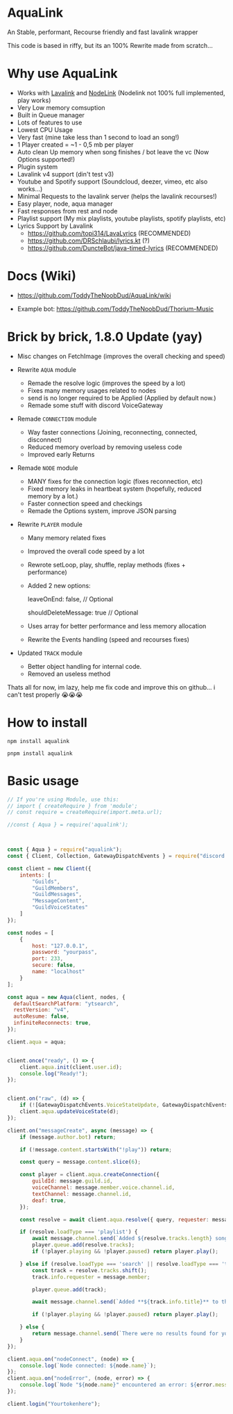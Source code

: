 # AquaLink
An Stable, performant, Recourse friendly and fast lavalink wrapper

This code is based in riffy, but its an 100% Rewrite made from scratch...

# Why use AquaLink
- Works with [Lavalink](https://github.com/lavalink-devs/Lavalink) and [NodeLink](https://github.com/PerformanC/NodeLink) (Nodelink not 100% full implemented, play works)
- Very Low memory comsuption
- Built in Queue manager
- Lots of features to use
- Lowest CPU Usage
- Very fast (mine take less than 1 second to load an song!)
- 1 Player created = ~1 - 0,5 mb per player
- Auto clean Up memory when song finishes / bot leave the vc (Now Options supported!)
- Plugin system
- Lavalink v4 support (din't test v3)
- Youtube and Spotify support (Soundcloud, deezer, vimeo, etc also works...)
- Minimal Requests to the lavalink server (helps the lavalink recourses!)
- Easy player, node, aqua manager 
- Fast responses from rest and node
- Playlist support (My mix playlists, youtube playlists, spotify playlists, etc)
- Lyrics Support by Lavalink
  - https://github.com/topi314/LavaLyrics (RECOMMENDED)
  - https://github.com/DRSchlaubi/lyrics.kt (?)
  - https://github.com/DuncteBot/java-timed-lyrics (RECOMMENDED)

# Docs (Wiki)
- https://github.com/ToddyTheNoobDud/AquaLink/wiki

- Example bot: https://github.com/ToddyTheNoobDud/Thorium-Music

# Brick by brick, 1.8.0 Update (yay)

- Misc changes on FetchImage (improves the overall checking and speed)

- Rewrite `AQUA` module
  - Remade the resolve logic (improves the speed by a lot)
  - Fixes many memory usages related to nodes
  - send is no longer required to be Applied (Applied by default now.)
  - Remade some stuff with discord VoiceGateway

- Remade `CONNECTION` module
  - Way faster connections (Joining, reconnecting, connected, disconnect)
  - Reduced memory overload by removing useless code
  - Improved early Returns

- Remade `NODE` module
  - MANY fixes for the connection logic (fixes reconnection, etc)
  - Fixed memory leaks in heartbeat system (hopefully, reduced memory by a lot.)
  - Faster connection speed and checkings
  - Remade the Options system, improve JSON parsing

- Rewrite `PLAYER` module
  - Many memory related fixes
  - Improved the overall code speed by a lot
  - Rewrote setLoop, play, shuffle, replay methods (fixes + performance)
  - Added 2 new options: 

      leaveOnEnd: false, // Optional
      
      shouldDeleteMessage: true // Optional
    
  - Uses array for better performance and less memory allocation
  - Rewrite the Events handling (speed and recourses fixes)

- Updated `TRACK` module
  - Better object handling for internal code.
  - Removed an useless method

Thats all for now, im lazy, help me fix code and improve this on github... i can't test properly 😭😭😭

# How to install

`npm install aqualink`

`pnpm install aqualink`

# Basic usage

```javascript
// If you're using Module, use this:
// import { createRequire } from 'module';
// const require = createRequire(import.meta.url);

//const { Aqua } = require('aqualink');



const { Aqua } = require("aqualink");
const { Client, Collection, GatewayDispatchEvents } = require("discord.js");

const client = new Client({
    intents: [
        "Guilds",
        "GuildMembers",
        "GuildMessages",
        "MessageContent",
        "GuildVoiceStates"
    ]
});

const nodes = [
    {
        host: "127.0.0.1",
        password: "yourpass",
        port: 233,
        secure: false,
        name: "localhost"
    }
];

const aqua = new Aqua(client, nodes, {
  defaultSearchPlatform: "ytsearch",
  restVersion: "v4",
  autoResume: false,
  infiniteReconnects: true,
});

client.aqua = aqua;


client.once("ready", () => {
    client.aqua.init(client.user.id);
    console.log("Ready!");
});


client.on("raw", (d) => {
    if (![GatewayDispatchEvents.VoiceStateUpdate, GatewayDispatchEvents.VoiceServerUpdate,].includes(d.t)) return;
    client.aqua.updateVoiceState(d);
});

client.on("messageCreate", async (message) => {
    if (message.author.bot) return;

    if (!message.content.startsWith("!play")) return;

    const query = message.content.slice(6);

    const player = client.aqua.createConnection({
        guildId: message.guild.id,
        voiceChannel: message.member.voice.channel.id,
        textChannel: message.channel.id,
        deaf: true,
    });

    const resolve = await client.aqua.resolve({ query, requester: message.member });

    if (resolve.loadType === 'playlist') {
        await message.channel.send(`Added ${resolve.tracks.length} songs from ${resolve.playlistInfo.name} playlist.`);
        player.queue.add(resolve.tracks);
        if (!player.playing && !player.paused) return player.play();

    } else if (resolve.loadType === 'search' || resolve.loadType === 'track') {
        const track = resolve.tracks.shift();
        track.info.requester = message.member;

        player.queue.add(track);

        await message.channel.send(`Added **${track.info.title}** to the queue.`);

        if (!player.playing && !player.paused) return player.play();

    } else {
        return message.channel.send(`There were no results found for your query.`);
    }
});

client.aqua.on("nodeConnect", (node) => {
    console.log(`Node connected: ${node.name}`);
});
client.aqua.on("nodeError", (node, error) => {
    console.log(`Node "${node.name}" encountered an error: ${error.message}.`);
});

client.login("Yourtokenhere");
```
